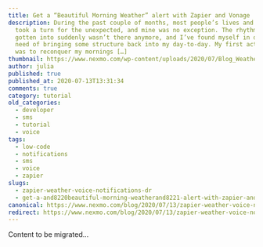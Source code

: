 ```yaml
---
title: Get a “Beautiful Morning Weather” alert with Zapier and Vonage
description: During the past couple of months, most people’s lives and routines
  took a turn for the unexpected, and mine was no exception. The rhythm I’d
  gotten into suddenly wasn’t there anymore, and I’ve found myself in desperate
  need of bringing some structure back into my day-to-day. My first action item
  was to reconquer my mornings […]
thumbnail: https://www.nexmo.com/wp-content/uploads/2020/07/Blog_Weather-Warnings_1200x600.png
author: julia
published: true
published_at: 2020-07-13T13:31:34
comments: true
category: tutorial
old_categories:
  - developer
  - sms
  - tutorial
  - voice
tags:
  - low-code
  - notifications
  - sms
  - voice
  - zapier
slugs:
  - zapier-weather-voice-notifications-dr
  - get-a-and8220beautiful-morning-weatherand8221-alert-with-zapier-and-vonage
canonical: https://www.nexmo.com/blog/2020/07/13/zapier-weather-voice-notifications-dr
redirect: https://www.nexmo.com/blog/2020/07/13/zapier-weather-voice-notifications-dr
---
```

Content to be migrated...